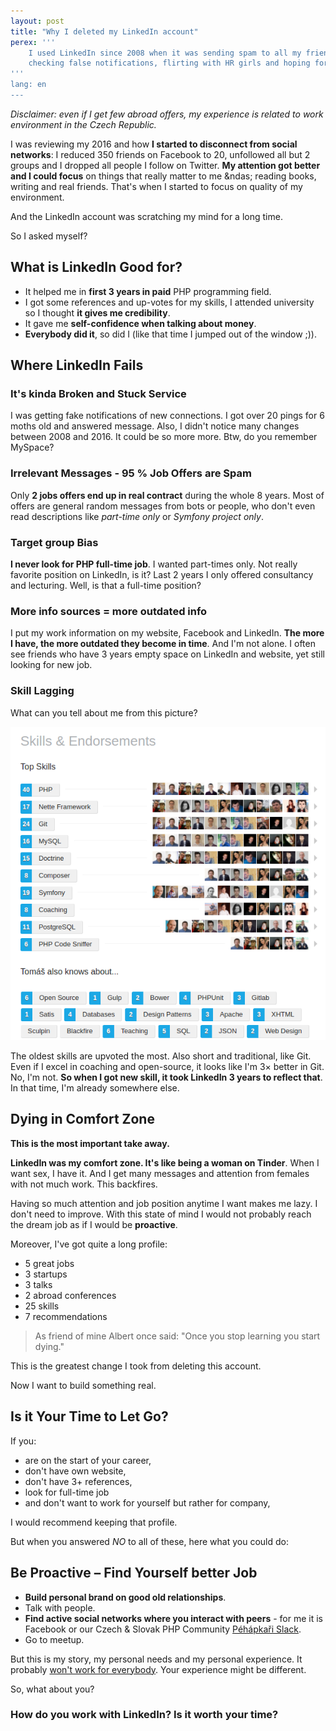 ```yaml
---
layout: post
title: "Why I deleted my LinkedIn account"
perex: '''
    I used LinkedIn since 2008 when it was sending spam to all my friends. After 8 years of tuning my profile to 95 % score, reading mostly copy-pasted messages,
    checking false notifications, flirting with HR girls and hoping for up votes for my recent skills, <strong>I've decided it is time to let it go</strong>. Why and what I'm gonna do now?
'''
lang: en
---
```


*Disclaimer: even if I get few abroad offers, my experience is related to work environment in the Czech Republic.*

I was reviewing my 2016 and how **I started to disconnect from social networks**: I reduced 350 friends on Facebook to 20, unfollowed all but 2 groups and I dropped all people I follow on Twitter. 
**My attention got better and I could focus** on things that really matter to me &ndas; reading books, writing and real friends. That's when I started to focus on quality of my environment.

And the LinkedIn account was scratching my mind for a long time.

So I asked myself?


## What is LinkedIn Good for?

- It helped me in **first 3 years in paid** PHP programming field. 
- I got some references and up-votes for my skills, I attended university so I thought **it gives me credibility**.
- It gave me **self-confidence when talking about money**.
- **Everybody did it**, so did I (like that time I jumped out of the window ;)).


## Where LinkedIn Fails  

### It's kinda Broken and Stuck Service

I was getting fake notifications of new connections. I got over 20 pings for 6 moths old and answered message.
Also, I didn't notice many changes between 2008 and 2016. It could be so more more. Btw, do you remember MySpace?
 

### Irrelevant Messages - 95 % Job Offers are Spam 

Only **2 jobs offers end up in real contract** during the whole 8 years. Most of offers are general random messages from bots or people,
who don't even read descriptions like *part-time only* or *Symfony project only*.


### Target group Bias

**I never look for PHP full-time job**. I wanted part-times only. Not really favorite position on LinkedIn, is it?
Last 2 years I only offered consultancy and lecturing. Well, is that a full-time position? 


### More info sources = more outdated info  

I put my work information on my website, Facebook and LinkedIn. **The more I have, the more outdated they become in time**. And I'm not alone.
I often see friends who have 3 years empty space on LinkedIn and website, yet still looking for new job.


### Skill Lagging

What can you tell about me from this picture?

<img src="/assets/images/posts/2017/linked-in/skills.png" class="thumbnail" alt="Skill list">

The oldest skills are upvoted the most. Also short and traditional, like Git. Even if I excel in coaching and open-source,
it looks like I'm 3× better in Git. No, I'm not. **So when I got new skill, it took LinkedIn 3 years to reflect that**. In that time, I'm already somewhere else.


## Dying in Comfort Zone

**This is the most important take away.**

**LinkedIn was my comfort zone. It's like being a woman on Tinder**. When I want sex, I have it. And I get many messages and attention from females with not much work.
This backfires.  

Having so much attention and job position anytime I want makes me lazy. I don't need to improve. With this state of mind I would not probably reach the dream job as if I would be **proactive**.

Moreover, I've got quite a long profile:

- 5 great jobs
- 3 startups
- 3 talks
- 2 abroad conferences
- 25 skills
- 7 recommendations

> As friend of mine Albert once said:
> "Once you stop learning you start dying."


This is the greatest change I took from deleting this account. 

Now I want to build something real.
  

## Is it Your Time to Let Go?

If you:
 
- are on the start of your career,
- don't have own website,
- don't have 3+ references,
- look for full-time job
- and don't want to work for yourself but rather for company,

I would recommend keeping that profile. 

But when you answered *NO* to all of these, here what you could do:

## Be Proactive &ndash; Find Yourself better Job

- **Build personal brand on good old relationships**.
- Talk with people.
- **Find active social networks where you interact with peers** - for me it is Facebook or our Czech & Slovak PHP Community [Péhápkaři Slack](http://pehapkari.slack.com).
- Go to meetup.

But this is my story, my personal needs and my personal experience. It probably [won't work for everybody](https://en.wikipedia.org/wiki/Anecdotal_evidence). Your experience might be different. 

So, what about you? 

### How do you work with LinkedIn? Is it worth your time?
